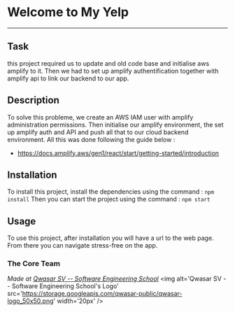 # Welcome to My Yelp
***

## Task
this project required us to update and old code base and initialise aws amplify to it. Then we had to set up amplify authentification together with amplify api to link our backend to our app.

## Description
To solve this probleme, we create an AWS IAM user with amplify administration permissions. Then initialise our amplify environment, the set up amplify auth and API and push all that to our cloud backend environment. All this was done following the guide below :
- https://docs.amplify.aws/gen1/react/start/getting-started/introduction

## Installation
To install this project, install the dependencies using the command :
    `npm install`
Then you can start the project using the command :
    `npm start`

## Usage
To use this project, after installation you will have a url to the web page. From there you can navigate stress-free on the app.

### The Core Team


<span><i>Made at <a href='https://qwasar.io'>Qwasar SV -- Software Engineering School</a></i></span>
<span><img alt='Qwasar SV -- Software Engineering School's Logo' src='https://storage.googleapis.com/qwasar-public/qwasar-logo_50x50.png' width='20px' /></span>
